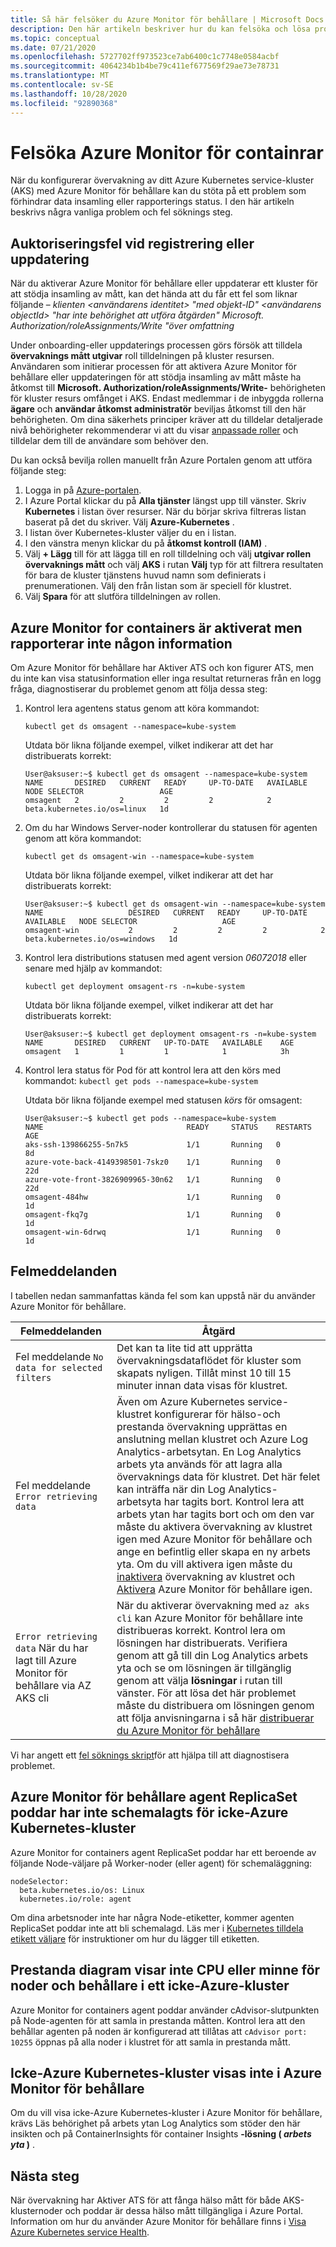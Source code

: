 ```yaml
---
title: Så här felsöker du Azure Monitor för behållare | Microsoft Docs
description: Den här artikeln beskriver hur du kan felsöka och lösa problem med Azure Monitor för behållare.
ms.topic: conceptual
ms.date: 07/21/2020
ms.openlocfilehash: 5727702ff973523ce7ab6400c1c7748e0584acbf
ms.sourcegitcommit: 4064234b1b4be79c411ef677569f29ae73e78731
ms.translationtype: MT
ms.contentlocale: sv-SE
ms.lasthandoff: 10/28/2020
ms.locfileid: "92890368"
---
```

# <a name="troubleshooting-azure-monitor-for-containers"></a>Felsöka Azure Monitor för containrar

När du konfigurerar övervakning av ditt Azure Kubernetes service-kluster (AKS) med Azure Monitor för behållare kan du stöta på ett problem som förhindrar data insamling eller rapporterings status. I den här artikeln beskrivs några vanliga problem och fel söknings steg.

## <a name="authorization-error-during-onboarding-or-update-operation"></a>Auktoriseringsfel vid registrering eller uppdatering

När du aktiverar Azure Monitor för behållare eller uppdaterar ett kluster för att stödja insamling av mått, kan det hända att du får ett fel som liknar följande – *klienten <användarens identitet> "med objekt-ID" <användarens objectId> "har inte behörighet att utföra åtgärden" Microsoft. Authorization/roleAssignments/Write "över omfattning*

Under onboarding-eller uppdaterings processen görs försök att tilldela **övervaknings mått utgivar** roll tilldelningen på kluster resursen. Användaren som initierar processen för att aktivera Azure Monitor för behållare eller uppdateringen för att stödja insamling av mått måste ha åtkomst till **Microsoft. Authorization/roleAssignments/Write-** behörigheten för kluster resurs omfånget i AKS. Endast medlemmar i de inbyggda rollerna **ägare** och **användar åtkomst administratör** beviljas åtkomst till den här behörigheten. Om dina säkerhets principer kräver att du tilldelar detaljerade nivå behörigheter rekommenderar vi att du visar [anpassade roller](../../role-based-access-control/custom-roles.md) och tilldelar dem till de användare som behöver den.

Du kan också bevilja rollen manuellt från Azure Portalen genom att utföra följande steg:

1. Logga in på [Azure-portalen](https://portal.azure.com).
2. I Azure Portal klickar du på **Alla tjänster** längst upp till vänster. Skriv **Kubernetes** i listan över resurser. När du börjar skriva filtreras listan baserat på det du skriver. Välj **Azure-Kubernetes** .
3. I listan över Kubernetes-kluster väljer du en i listan.
2. I den vänstra menyn klickar du på **åtkomst kontroll (IAM)** .
3. Välj **+ Lägg** till för att lägga till en roll tilldelning och välj **utgivar rollen övervaknings mått** och välj **AKS** i rutan **Välj** typ för att filtrera resultaten för bara de kluster tjänstens huvud namn som definierats i prenumerationen. Välj den från listan som är speciell för klustret.
4. Välj **Spara** för att slutföra tilldelningen av rollen.

## <a name="azure-monitor-for-containers-is-enabled-but-not-reporting-any-information"></a>Azure Monitor for containers är aktiverat men rapporterar inte någon information

Om Azure Monitor för behållare har Aktiver ATS och kon figurer ATS, men du inte kan visa statusinformation eller inga resultat returneras från en logg fråga, diagnostiserar du problemet genom att följa dessa steg:

1. Kontrol lera agentens status genom att köra kommandot:

    `kubectl get ds omsagent --namespace=kube-system`

    Utdata bör likna följande exempel, vilket indikerar att det har distribuerats korrekt:

    ```
    User@aksuser:~$ kubectl get ds omsagent --namespace=kube-system
    NAME       DESIRED   CURRENT   READY     UP-TO-DATE   AVAILABLE   NODE SELECTOR                 AGE
    omsagent   2         2         2         2            2           beta.kubernetes.io/os=linux   1d
    ```
2. Om du har Windows Server-noder kontrollerar du statusen för agenten genom att köra kommandot:

    `kubectl get ds omsagent-win --namespace=kube-system`

    Utdata bör likna följande exempel, vilket indikerar att det har distribuerats korrekt:

    ```
    User@aksuser:~$ kubectl get ds omsagent-win --namespace=kube-system
    NAME                   DESIRED   CURRENT   READY     UP-TO-DATE   AVAILABLE   NODE SELECTOR                   AGE
    omsagent-win           2         2         2         2            2           beta.kubernetes.io/os=windows   1d
    ```
3. Kontrol lera distributions statusen med agent version *06072018* eller senare med hjälp av kommandot:

    `kubectl get deployment omsagent-rs -n=kube-system`

    Utdata bör likna följande exempel, vilket indikerar att det har distribuerats korrekt:

    ```
    User@aksuser:~$ kubectl get deployment omsagent-rs -n=kube-system
    NAME       DESIRED   CURRENT   UP-TO-DATE   AVAILABLE    AGE
    omsagent   1         1         1            1            3h
    ```

4. Kontrol lera status för Pod för att kontrol lera att den körs med kommandot: `kubectl get pods --namespace=kube-system`

    Utdata bör likna följande exempel med statusen *körs* för omsagent:

    ```
    User@aksuser:~$ kubectl get pods --namespace=kube-system
    NAME                                READY     STATUS    RESTARTS   AGE
    aks-ssh-139866255-5n7k5             1/1       Running   0          8d
    azure-vote-back-4149398501-7skz0    1/1       Running   0          22d
    azure-vote-front-3826909965-30n62   1/1       Running   0          22d
    omsagent-484hw                      1/1       Running   0          1d
    omsagent-fkq7g                      1/1       Running   0          1d
    omsagent-win-6drwq                  1/1       Running   0          1d
    ```

## <a name="error-messages"></a>Felmeddelanden

I tabellen nedan sammanfattas kända fel som kan uppstå när du använder Azure Monitor för behållare.

| Felmeddelanden  | Åtgärd |
| ---- | --- |
| Fel meddelande `No data for selected filters`  | Det kan ta lite tid att upprätta övervakningsdataflödet för kluster som skapats nyligen. Tillåt minst 10 till 15 minuter innan data visas för klustret. |
| Fel meddelande `Error retrieving data` | Även om Azure Kubernetes service-klustret konfigurerar för hälso-och prestanda övervakning upprättas en anslutning mellan klustret och Azure Log Analytics-arbetsytan. En Log Analytics arbets yta används för att lagra alla övervaknings data för klustret. Det här felet kan inträffa när din Log Analytics-arbetsyta har tagits bort. Kontrol lera att arbets ytan har tagits bort och om den var måste du aktivera övervakning av klustret igen med Azure Monitor för behållare och ange en befintlig eller skapa en ny arbets yta. Om du vill aktivera igen måste du [inaktivera](container-insights-optout.md) övervakning av klustret och [Aktivera](container-insights-enable-new-cluster.md) Azure Monitor för behållare igen. |
| `Error retrieving data` När du har lagt till Azure Monitor för behållare via AZ AKS cli | När du aktiverar övervakning med `az aks cli` kan Azure Monitor för behållare inte distribueras korrekt. Kontrol lera om lösningen har distribuerats. Verifiera genom att gå till din Log Analytics arbets yta och se om lösningen är tillgänglig genom att välja **lösningar** i rutan till vänster. För att lösa det här problemet måste du distribuera om lösningen genom att följa anvisningarna i så här [distribuerar du Azure Monitor för behållare](container-insights-onboard.md) |

Vi har angett ett [fel söknings skript](https://aka.ms/troubleshooting-script)för att hjälpa till att diagnostisera problemet.

## <a name="azure-monitor-for-containers-agent-replicaset-pods-are-not-scheduled-on-non-azure-kubernetes-cluster"></a>Azure Monitor för behållare agent ReplicaSet poddar har inte schemalagts för icke-Azure Kubernetes-kluster

Azure Monitor for containers agent ReplicaSet poddar har ett beroende av följande Node-väljare på Worker-noder (eller agent) för schemaläggning:

```
nodeSelector:
  beta.kubernetes.io/os: Linux
  kubernetes.io/role: agent
```

Om dina arbetsnoder inte har några Node-etiketter, kommer agenten ReplicaSet poddar inte att bli schemalagd. Läs mer i [Kubernetes tilldela etikett väljare](https://kubernetes.io/docs/concepts/configuration/assign-pod-node/) för instruktioner om hur du lägger till etiketten.

## <a name="performance-charts-dont-show-cpu-or-memory-of-nodes-and-containers-on-a-non-azure-cluster"></a>Prestanda diagram visar inte CPU eller minne för noder och behållare i ett icke-Azure-kluster

Azure Monitor for containers agent poddar använder cAdvisor-slutpunkten på Node-agenten för att samla in prestanda måtten. Kontrol lera att den behållar agenten på noden är konfigurerad att tillåtas att `cAdvisor port: 10255` öppnas på alla noder i klustret för att samla in prestanda mått.

## <a name="non-azure-kubernetes-cluster-are-not-showing-in-azure-monitor-for-containers"></a>Icke-Azure Kubernetes-kluster visas inte i Azure Monitor för behållare

Om du vill visa icke-Azure Kubernetes-kluster i Azure Monitor för behållare, krävs Läs behörighet på arbets ytan Log Analytics som stöder den här insikten och på ContainerInsights för container Insights **-lösning ( *arbets yta* )** .

## <a name="next-steps"></a>Nästa steg

När övervakning har Aktiver ATS för att fånga hälso mått för både AKS-klusternoder och poddar är dessa hälso mått tillgängliga i Azure Portal. Information om hur du använder Azure Monitor för behållare finns i [Visa Azure Kubernetes service Health](container-insights-analyze.md).
